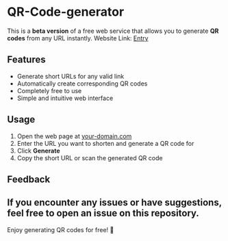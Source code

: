 # QR-Code-generator
This is a **beta version** of a free web service that allows you to generate **QR codes** from any URL instantly. 
Website Link: [Entry](http://120.55.4.233/)

## Features

- Generate short URLs for any valid link
- Automatically create corresponding QR codes
- Completely free to use
- Simple and intuitive web interface

## Usage

1. Open the web page at [your-domain.com](http://your-domain.com)  
2. Enter the URL you want to shorten and generate a QR code for  
3. Click **Generate**  
4. Copy the short URL or scan the generated QR code  

## Feedback

If you encounter any issues or have suggestions, feel free to open an issue on this repository.
---
Enjoy generating QR codes for free! 🚀
